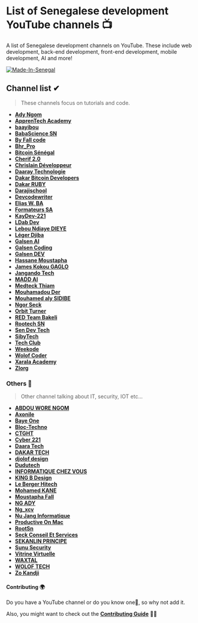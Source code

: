 # List of Senegalese development YouTube channels 📺

A list of Senegalese development channels on YouTube. These include web development, back-end development, front-end development, mobile development, AI and more!

[![Made-In-Senegal](https://github.com/GalsenDev221/made.in.senegal/blob/master/assets/badge.svg)](https://github.com/GalsenDev221/made.in.senegal)

## Channel list ✔

> These channels focus on tutorials and code.

* **[Ady Ngom](https://www.youtube.com/user/adytouba)**
* **[ApprenTech Academy](https://www.youtube.com/channel/UCE_ZKSHpebKvh6uEzkRW9FQ)**
* **[baayibou](https://www.youtube.com/channel/UCVKTpAvflvMr379LVBfs82A)**
* **[BabaScience SN](https://www.youtube.com/channel/UCJyVQanD7cg4uB5ngcUls3Q)**
* **[By Fall code](https://www.youtube.com/channel/UCWspKzgH9P4fY_XempTAM0w)**
* **[Bhr_Pro](https://www.youtube.com/channel/UC2S0tnDYFV-bKje5-vLfejQ)**
* **[Bitcoin Sénégal](https://www.youtube.com/channel/UCsKRlUJFd29M2ouZm7zdMkQ)**
* **[Cherif 2.0](https://www.youtube.com/channel/UCd8enJR1ij-dPxp_HWV793Q)**
* **[Chrislain Développeur](https://www.youtube.com/channel/UCM-4IXjiMp2UPI7cgwZ2qdQ)**
* **[Daaray Technologie](https://www.youtube.com/@daaraytechnologie2900)**
* **[Dakar Bitcoin Developers](https://www.youtube.com/channel/UCD9Su78FrJIkvY6G1x9DHNA)**
* **[Dakar RUBY](https://www.youtube.com/channel/UCcG2adsEO9uBxFye3ZS6qrw)**
* **[Darajischool](https://www.youtube.com/channel/UC6XaO383OyNhlm6Udzepjrw)**
* **[Devcodewriter](https://www.youtube.com/@devcodewriter)**
* **[Elias W. BA](https://www.youtube.com/channel/UCHJfgo-twozt9nNq0XplU_g)**
* **[Formateurs SA](https://www.youtube.com/channel/UCT2iQKpWGzgbpNjXenm2zow)**
* **[KayDev-221](https://www.youtube.com/channel/UC8qjiBAgpyxgU6iUpPyxWrQ)**
* **[LDab Dev](https://www.youtube.com/channel/UC_AgOX-dhj6mEKhSOHPW_lg)**
* **[Lebou Ndiaye DIEYE](https://www.youtube.com/channel/UCn_LC-9362ASoClVkJqw8rA)**
* **[Léger Djiba](https://www.youtube.com/c/L%C3%A9gerDjiba)**
* **[Galsen AI](https://www.youtube.com/channel/UCz3ZL9x0jxQNyis8Ss3Vz2Q)**
* **[Galsen Coding](https://www.youtube.com/channel/UCIoT3bVjxrzHmwV9jW9KXgg)**
* **[Galsen DEV](https://www.youtube.com/channel/UCw0TqM96VksbRMgcafdUVSQ)**
* **[Hassane Moustapha](https://www.youtube.com/user/MrHkairi)**
* **[James Kokou GAGLO](https://www.youtube.com/channel/UCLf28QwKUmINeUqjxR3bK0w)**
* **[Jangando Tech](https://www.youtube.com/channel/UCFbdlx44JOBDh41-ruUb0Eg)**
* **[MADD AI](https://www.youtube.com/channel/UCA-if5ueDAWvtZ161CH8yzQ)**
* **[Medteck Thiam](https://www.youtube.com/c/MohamedThiamHacker)**
* **[Mouhamadou Der](https://www.youtube.com/user/derkhadim)**
* **[Mouhamed aly SIDIBE](https://www.youtube.com/channel/UC-Rak9WhKgjARd5NwyYzdlQ)**
* **[Ngor Seck](https://www.youtube.com/channel/UCju7C4DmUvrAzeAnTn-rCfw)**
* **[Orbit Turner](https://www.youtube.com/channel/UC2Y1r60Mh_IWZGoIC_8rDhg)**
* **[RED Team Bakeli](https://www.youtube.com/@redteambakeli)**
* **[Rootech SN](https://www.youtube.com/channel/UCl076vudXmR3sieSXkNGbuQ)**
* **[Sen Dev Tech](https://www.youtube.com/channel/UC6yN8ebtKOgFlBbYQJQN1DA)**
* **[SibyTech](https://www.youtube.com/@sibylassana95)**
* **[Tech Club](https://www.youtube.com/channel/UChazX8d8twXQZ21MpxoHRBA)**
* **[Weekode](https://www.youtube.com/channel/UCdrE_GITrhALX6Bo523NfKw/featured)**
* **[Wolof Coder](https://www.youtube.com/channel/UCNLda7VaWLfKrPA4uunFVjg)**
* **[Xarala Academy](https://www.youtube.com/channel/UCtzF4GCqstzrc6UWUNjlQiQ)**
* **[Zlorg](https://www.youtube.com/channel/UCl88uiy7Aq6PpZOGcQVeZYg)**


### Others 📁

> Other channel talking about IT, security, IOT etc...

* **[ABDOU WORE NGOM](https://www.youtube.com/channel/UCTHrMbPLfAKXJuXu6Fo6jPA)**
* **[Axonile](https://www.youtube.com/channel/UCgQa4dk7EsH937CT3wOodWQ)**
* **[Baye One](https://www.youtube.com/channel/UCCQ2nMBMxdaQ0qjSBl9vj5A)**
* **[Bloc-Techno](https://www.youtube.com/user/ThePipa00)**
* **[CTGHT](https://www.youtube.com/channel/UC3hMi4RpRL0RiukAiIHuWKw)**
* **[Cyber 221](https://www.youtube.com/channel/UCdc-nYql6rLRauKb8BXQkHw)**
* **[Daara Tech](https://www.youtube.com/channel/UCQqh9hrCnwGIsojzFnbDBvw)**
* **[DAKAR TECH](https://www.youtube.com/c/DAKARTECH)**
* **[djolof design](https://www.youtube.com/channel/UCtBzQ5rG7XNUSJMocHdFwBw)**
* **[Dudutech](https://www.youtube.com/channel/UCAxIyfPFUcfzTe-SQ_QPX6g)**
* **[INFORMATIQUE CHEZ VOUS](https://www.youtube.com/channel/UChsYRzWIw3tWBFD2hN7tqAA)**
* **[KING B Design](https://www.youtube.com/channel/UChGeLDi3yGILdUiWtWe3Sfg)**
* **[Le Berger Hitech](https://www.youtube.com/channel/UCLJce0Zphs61fmjQfVI4rlw)**
* **[Mohamed KANE](https://www.youtube.com/channel/UCjsQJTTJQosrUwp9gXalBHw)**
* **[Moustapha Fall](https://www.youtube.com/c/MoustaphaFalltaif)**
* **[NG ADY](https://www.youtube.com/c/NGADYLIGHTINTHEDARK)**
* **[Ng_xcv](https://www.youtube.com/c/Ngxcv)**
* **[Nu Jang Informatique](https://www.youtube.com/channel/UCTweGeIUC_RLBB5HZMheXUA)**
* **[Productive On Mac](https://www.youtube.com/channel/UC_kwMczpaKVu2pG0JZJORQw)**
* **[RootSn](https://www.youtube.com/@rootsn4889)**
* **[Seck Conseil Et Services](https://www.youtube.com/@seckconseiletservices8655)**
* **[SEKANLIN PRINCIPE](https://www.youtube.com/channel/UCVgksjU-W1TcXA9ebbHGjZg)**
* **[Sunu Security](https://www.youtube.com/channel/UCMGNNtDYQUjVGKKVyTdpgsQ)**
* **[Vitrine Virtuelle](https://www.youtube.com/channel/UCudt7wMkBIhojy7h9wSxBQw)**
* **[WAXTAL](https://www.youtube.com/channel/UC48BFV04wmJvWlV2tJFBPmg)**
* **[WOLOF TECH](https://www.youtube.com/channel/UCSgQIvviSJxLwGPS3sgcnlA)**
* **[Zo Kandji](https://www.youtube.com/@zokandji)**

#### Contributing 🌍

Do you have a YouTube channel or do you know one🤔, so why not add it.

Also, you might want to check out the **[Contributing Guide](https://github.com/daoodaba975/senegal-YouTuber-Dev-List/blob/master/CONTRIBUTING.md)** 🤝🏾
